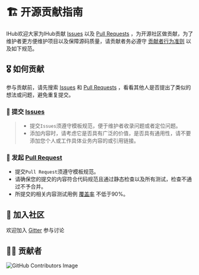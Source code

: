 # 🏗 开源贡献指南

IHub欢迎大家为IHub贡献 [Issues](https://github.com/ihub-pub/plugins/issues) 以及 [Pull Requests](https://github.com/ihub-pub/plugins/pulls) ，为开源社区做贡献，为了维护者更方便维护项目以及保障源码质量，请贡献者务必遵守 [贡献者行为准则](https://github.com/ihub-pub/plugins/blob/main/CODE_OF_CONDUCT.md) 以及如下规范。

## 🎖 如何贡献

参与贡献前，请先搜索 [Issues](https://github.com/ihub-pub/plugins/issues) 和 [Pull Requests](https://github.com/ihub-pub/plugins/pulls) ，看看其他人是否提出了类似的想法或问题，避免重复提交。

### 💭 提交 [Issues](https://github.com/ihub-pub/plugins/issues)
> * 提交`Issues`须遵守模板规范，便于维护者收录问题或者定位问题。
> * 添加内容时，请考虑它是否具有广泛的价值，是否具有通用性，请不要添加您个人或工作具体业务内容的或引用链接。

### 🎯 发起 [Pull Request](https://github.com/ihub-pub/plugins/pulls)

* 提交`Pull Request`须遵守模板规范。
* 请确保您的提交的内容符合代码规范且通过静态检查以及所有测试，检查不通过不予合并。
* 所提交的相关内容测试用例 [覆盖率](https://codecov.io/gh/ihub-pub/plugins) 不低于90%。

## 💬 加入社区

欢迎加入 [Gitter](https://gitter.im/ihub-pub/plugins) 参与讨论

## 👨‍💻 贡献者

![GitHub Contributors Image](https://contrib.rocks/image?repo=ihub-pub/plugins)
